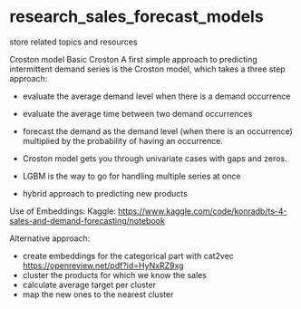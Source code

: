 # research_sales_forecast_models
store related topics and resources

Croston model
Basic Croston
A first simple approach to predicting intermittent demand series is the Croston model, which takes a three step approach:
- evaluate the average demand level when there is a demand occurrence
- evaluate the average time between two demand occurrences
- forecast the demand as the demand level (when there is an occurrence) multiplied by the probability of having an occurrence.


- Croston model gets you through univariate cases with gaps and zeros.
- LGBM is the way to go for handling multiple series at once
- hybrid approach to predicting new products

Use of Embeddings: Kaggle: https://www.kaggle.com/code/konradb/ts-4-sales-and-demand-forecasting/notebook

Alternative approach:

- create embeddings for the categorical part with cat2vec https://openreview.net/pdf?id=HyNxRZ9xg
- cluster the products for which we know the sales
- calculate average target per cluster
- map the new ones to the nearest cluster
